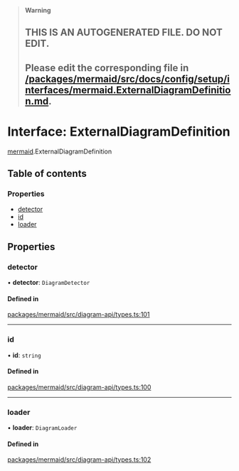 > **Warning**
>
> ## THIS IS AN AUTOGENERATED FILE. DO NOT EDIT.
>
> ## Please edit the corresponding file in [/packages/mermaid/src/docs/config/setup/interfaces/mermaid.ExternalDiagramDefinition.md](../../../../packages/mermaid/src/docs/config/setup/interfaces/mermaid.ExternalDiagramDefinition.md).

# Interface: ExternalDiagramDefinition

[mermaid](../modules/mermaid.md).ExternalDiagramDefinition

## Table of contents

### Properties

- [detector](mermaid.ExternalDiagramDefinition.md#detector)
- [id](mermaid.ExternalDiagramDefinition.md#id)
- [loader](mermaid.ExternalDiagramDefinition.md#loader)

## Properties

### detector

• **detector**: `DiagramDetector`

#### Defined in

[packages/mermaid/src/diagram-api/types.ts:101](https://github.com/mermaid-js/mermaid/blob/master/packages/mermaid/src/diagram-api/types.ts#L101)

---

### id

• **id**: `string`

#### Defined in

[packages/mermaid/src/diagram-api/types.ts:100](https://github.com/mermaid-js/mermaid/blob/master/packages/mermaid/src/diagram-api/types.ts#L100)

---

### loader

• **loader**: `DiagramLoader`

#### Defined in

[packages/mermaid/src/diagram-api/types.ts:102](https://github.com/mermaid-js/mermaid/blob/master/packages/mermaid/src/diagram-api/types.ts#L102)
